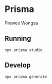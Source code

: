 # Prisma

Prawee Wongsa

## Running
```
npx prisma studio
```

## Develop
```bash
npx prisma generate
```